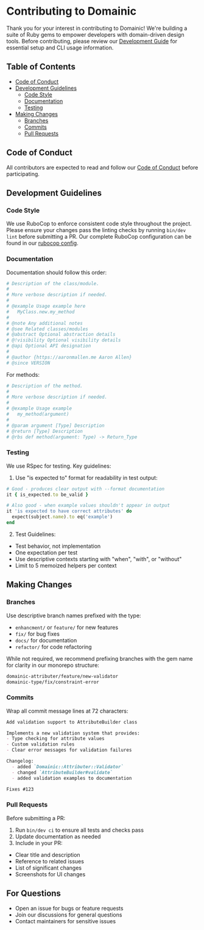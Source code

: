 # Contributing to Domainic

Thank you for your interest in contributing to Domainic! We're building a suite of Ruby gems to empower developers with
domain-driven design tools. Before contributing, please review our [Development Guide](./../README.md#development) for
essential setup and CLI usage information.

## Table of Contents

* [Code of Conduct](#code-of-conduct)
* [Development Guidelines](#development-guidelines)
  * [Code Style](#code-style)
  * [Documentation](#documentation)
  * [Testing](#testing)
* [Making Changes](#making-changes)
  * [Branches](#branches)
  * [Commits](#commits)
  * [Pull Requests](#pull-requests)

## Code of Conduct

All contributors are expected to read and follow our [Code of Conduct](./CODE_OF_CONDUCT.md) before participating.

## Development Guidelines

### Code Style

We use RuboCop to enforce consistent code style throughout the project. Please ensure your changes pass the linting
checks by running `bin/dev lint` before submitting a PR. Our complete RuboCop configuration can be found in our
[rubocop config](./../.rubocop.yml).

### Documentation

Documentation should follow this order:

```ruby
# Description of the class/module.
#
# More verbose description if needed.
#
# @example Usage example here
#   MyClass.new.my_method
#
# @note Any additional notes
# @see Related classes/modules
# @abstract Optional abstraction details
# @!visibility Optional visibility details
# @api Optional API designation
#
# @author {https://aaronmallen.me Aaron Allen}
# @since VERSION
```

For methods:

```ruby
# Description of the method.
#
# More verbose description if needed.
#
# @example Usage example
#   my_method(argument)
#
# @param argument [Type] Description
# @return [Type] Description
# @rbs def method(argument: Type) -> Return_Type
```

### Testing

We use RSpec for testing. Key guidelines:

1. Use "is expected to" format for readability in test output:

  ```ruby
  # Good - produces clear output with --format documentation
  it { is_expected.to be_valid }

  # Also good - when example values shouldn't appear in output
  it 'is expected to have correct attributes' do
    expect(subject.name).to eq('example')
  end
```

2. Test Guidelines:
  * Test behavior, not implementation
  * One expectation per test
  * Use descriptive contexts starting with "when", "with", or "without"
  * Limit to 5 memoized helpers per context

## Making Changes

### Branches

Use descriptive branch names prefixed with the type:

* `enhancment/` or `feature/` for new features
* `fix/` for bug fixes
* `docs/` for documentation
* `refactor/` for code refactoring

While not required, we recommend prefixing branches with the gem name for clarity in our monorepo structure:

```markdown
domainic-attributer/feature/new-validator
domainic-type/fix/constraint-error
```

### Commits

Wrap all commit message lines at 72 characters:

```markdown
Add validation support to AttributeBuilder class

Implements a new validation system that provides:
- Type checking for attribute values
- Custom validation rules
- Clear error messages for validation failures

Changelog:
  - added `Domainic::Attributer::Validator`
  - changed `AttributeBuilder#validate`
  - added validation examples to documentation

Fixes #123
```

### Pull Requests

Before submitting a PR:

1. Run `bin/dev ci` to ensure all tests and checks pass
2. Update documentation as needed
3. Include in your PR:
  * Clear title and description
  * Reference to related issues
  * List of significant changes
  * Screenshots for UI changes

## For Questions

* Open an issue for bugs or feature requests
* Join our discussions for general questions
* Contact maintainers for sensitive issues
